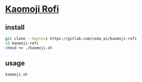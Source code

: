 # [Kaomoji Rofi](https://gitlab.com/ceda_ei/kaomoji-rofi)

## install

```sh
git clone --depth=1 https://gitlab.com/ceda_ei/kaomoji-rofi
cd kaomoji-rofi
chmod +x ./kaomoji.sh
```

## usage

```sh
kaomoji.sh
```
